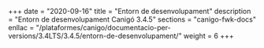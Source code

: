 +++
date        = "2020-09-16"
title       = "Entorn de desenvolupament"
description = "Entorn de desenvolupament Canigó 3.4.5"
sections    = "canigo-fwk-docs"
enllac		= "/plataformes/canigo/documentacio-per-versions/3.4LTS/3.4.5/entorn-de-desenvolupament/"
weight		= 6
+++
